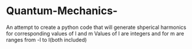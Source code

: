 # Quantum-Mechanics-
An attempt to create a python code that will generate shperical harmonics for corresponding values of l and m 
Values of l are integers and for m are ranges from -l to l(both included)
